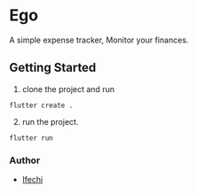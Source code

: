 # Ego

A simple expense tracker,
Monitor your finances.

## Getting Started
1. clone the project and run
<pre><code>flutter create .</code></pre>
2. run the project.
<pre><code>flutter run</code></pre>

### Author
- [Ifechi](https://github.com/if3chi)
